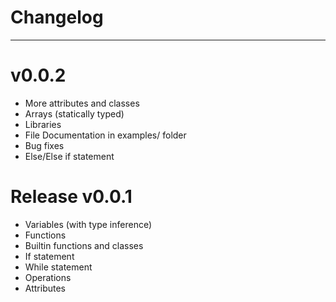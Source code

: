 # Changelog

---

# v0.0.2
- More attributes and classes
- Arrays (statically typed)
- Libraries
- File Documentation in examples/ folder
- Bug fixes
- Else/Else if statement

# Release v0.0.1
- Variables (with type inference)
- Functions
- Builtin functions and classes
- If statement
- While statement
- Operations
- Attributes
